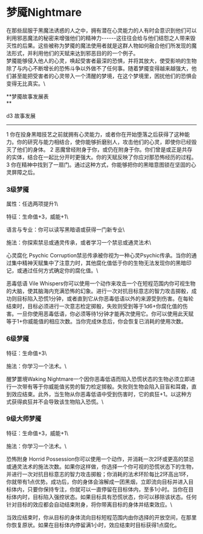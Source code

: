 # 梦魇Nightmare 

在那些屈服于黑魔法诱惑的人之中，拥有潜在心灵能力的人有时会意识到他们可以利用邪恶魔法的秘密来增强他们的精神力------这往往会给与他们结怨之人带来毁灭性的后果。这些被称为梦魇的魔法使用者就是这群人物如何融合他们所发现的魔法形式，并利用他们的天赋来达到邪恶目的的一个例子。\
梦魇能够侵入他人的心灵，唤起受害者最深的恐惧，并将其放大，使受影响的生物除了与内心不断增长的恐怖斗争以外做不了任何事。随着梦魇变得越来越强大，他们甚至能把受害者的心灵带入一个清醒的梦境，在这个梦境里，困扰他们的恐惧会变得无比真实。\

**梦魇故事发展表\
**

  d3   故事发展
  ---- --------------------------------------------------------------------------------------------------------------------------------------------------------------
  1    你在投身黑暗技艺之前就拥有心灵能力，或者你在开始堕落之后获得了这种能力。你的研究与能力相结合，使你能够折磨别人，攻击他们的心灵，即使你已经毁灭了他们的身体。
  2    恶魔曾经附身于你，或仍在附身于你。你们曾是或正是共存的实体，结合在一起比分开时更强大。你的天赋反映了你应对那恐怖经历的过程。
  3    你在精神中找到了一扇门。通过这种方式，你能够把你的黑暗意图锁在坚固的心灵屏障之后。

### 3级梦魇 

属性：任选两项提升1\

特征：生命值+3，威能+1\

语言与专业：你可以读写黑暗语或获得一门新专业\

施法：你探索禁忌或通灵传承，或者学习一个禁忌或通灵法术\

心灵腐化 Psychic
Corruption禁忌传承被你视为一种心灵Psychic传承。当你的通过集中精神天赋集中了注意力时，其他腐化值低于你的生物无法发现你的黑暗印记，或通过任何方式确定你的腐化值。\

恶毒低语 Vile
Whispers你可以使用一个动作来攻击一个在短程范围内你可视生物的大脑，使其脑海内充满恐怖的幻象。进行一次对抗目标意志的智力攻击掷骰，成功则目标陷入恐慌1分钟，或者直到它从你恶毒低语以外的来源受到伤害。在每轮结束时，目标必须进行一次意志检定掷骰，失败则受到等于1d6+你腐化值的伤害。一旦你使用恶毒低语，你必须等待1分钟才能再次使用它。你可以使用此天赋等于1+你威能值的相应次数。当你完成休息后，你会恢复已消耗的使用次数。

### 6级梦魇 

特征：生命值+3\

施法：你学习一个法术。\

醒梦噩境Waking
Nightmare一个因你恶毒低语而陷入恐慌状态的生物必须立即进行一次带有等于你威能值劣势的智力检定掷骰。失败则生物会陷入目盲和耳聋，直到效应结束。此外，当生物从你恶毒低语中受到伤害时，它的疯狂+1。以这种方式获得疯狂并不会导致该生物陷入恐慌。\

### 9级大师梦魇 

特征：生命值+3，威能+1\

施法：你学习一个法术。\

恐怖附身 Horrid
Possession你可以使用一个动作，并消耗一次2环或更高的禁忌或通灵法术的施法次数。如果你这样做，你选择一个你可视的恐慌状态下的生物，并进行一次对抗目标意志的智力攻击掷骰；你消耗的法术环阶每比2环高出1环，你就带有1点优势。成功后，你的身体会溶解成一团黑烟，立即流向目标并进入目标体内，只要你保持专注，你就可以一直停留在目标体内，至多1小时。当你在目标体内时，目标陷入强控状态。如果目标具有恐慌状态，你可以移除该状态。任何针对目标的效应都会自动结束附身，将你带离目标的身体并结束效应。\

当效应结束时，你从目标的身体流向目标短程范围内由你选择的开放空间，在那里你恢复原状。如果在目标体内停留满1小时，效应结束时目标获得1点腐化。

